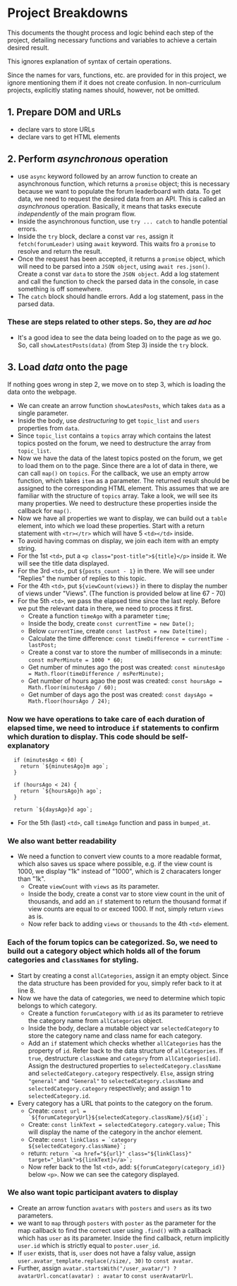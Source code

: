 # Project Breakdowns

This documents the thought process and logic behind each step of the project, detailing necessary functions and variables to achieve a certain desired result.

This ignores explanation of syntax of certain operations.

Since the names for vars, functions, etc. are provided for in this project, we ignore mentioning them if it does not create confusion. In non-curriculum projects, explicitly stating names should, however, not be omitted.

## 1. Prepare DOM and URLs

- declare vars to store URLs
- declare vars to get HTML elements

## 2. Perform *asynchronous* operation

- use `async` keyword followed by an arrow function to create an asynchronous function, which returns a `promise` object; this is necessary because we want to populate the forum leaderboard with data. To get data, we need to request the desired data from an API. This is called an *asynchronous* operation. Basically, it means that tasks execute *independently* of the main program flow.
- Inside the asynchronous function, use `try ... catch` to handle potential errors.
- Inside the `try` block, declare a const var `res`, assign it `fetch(forumLeader)` using `await` keyword. This waits fro a `promise` to resolve and return the result.
- Once the request has been accepted, it returns a `promise` object, which will need to be parsed into a `JSON object`, using `await res.json()`. Create a const var `data` to store the `JSON object`. Add a log statement and call the function to check the parsed data in the console, in case something is off somewhere.
- The `catch` block should handle errors. Add a log statement, pass in the parsed data.

### These are steps related to other steps. So, they are *ad hoc*

- It's a good idea to see the data being loaded on to the page as we go. So, call `showLatestPosts(data)` (from Step 3) inside the `try` block.

## 3. Load *data* onto the page

If nothing goes wrong in step 2, we move on to step 3, which is loading the data onto the webpage.

- We can create an arrow function `showLatesPosts`, which takes `data` as a single parameter.
- Inside the body, use *destructuring* to get `topic_list` and `users` properties from `data`.
- Since `topic_list` contains a `topics` array which contains the latest topics posted on the forum, we need to destructure the array from `topic_list`.
- Now we have the data of the latest topics posted on the forum, we get to load them on to the page. Since there are a lot of data in there, we can call `map()` on `topics`. For the callback, we use an empty arrow function, which takes `item` as a parameter. The returned result should be assigned to the corresponding HTML element. This assumes that we are familiar with the structure of `topics` array. Take a look, we will see its many properties. We need to destructure these properties inside the callback for `map()`.
- Now we have all properties we want to display, we can build out a `table` element, into which we load these properties. Start with a return statement with ``<tr></tr>`` which will have 5 `<td></td>` inside.
- To avoid having commas on display, we join each item with an empty string.
- For the 1st `<td>`, put a `<p class="post-title">${title}</p>` inside it. We will see the title data displayed.
- For the 3rd `<td>`, put `${posts_count - 1}` in there. We will see under "Replies" the number of replies to this topic.
- For the 4th `<td>`, put `${viewCount(views)}` in there to display the number of views under "Views". (The function is provided below at line 67 - 70)
- For the 5th `<td>`, we pass the elapsed time since the last reply. Before we put the relevant data in there, we need to process it first.
  - Create a function `timeAgo` with a parameter `time`;
  - Inside the body, create `const currentTime = new Date();`
  - Below `currentTime`, create `const lastPost = new Date(time);`
  - Calculate the time difference: `const timeDifference = currentTime - lastPost;`
  - Create a const var to store the number of milliseconds in a minute: `const msPerMinute = 1000 * 60;`
  - Get number of minutes ago the post was created: `const minutesAgo = Math.floor(timeDifference / msPerMinute);`
  - Get number of hours agao the post was created: `const hoursAgo = Math.floor(minutesAgo / 60);`
  - Get number of days ago the post was created: `const daysAgo = Math.floor(hoursAgo / 24);`

### Now we have operations to take care of each duration of elapsed time, we need to introduce `if` statements to confirm which duration to display. This code should be self-explanatory

```JS
  if (minutesAgo < 60) {
    return `${minutesAgo}m ago`;
  }

  if (hoursAgo < 24) {
    return `${hoursAgo}h ago`;
  }

  return `${daysAgo}d ago`;
```

- For the 5th (last) `<td>`, call `timeAgo` function and pass in `bumped_at`.

### We also want better readability

- We need a function to convert view counts to a more readable format, which also saves us space where possible, e.g. if the view count is 1000, we display "1k" instead of "1000", which is 2 characaters longer than "1k".
  - Create `viewCount` with `views` as its parameter.
  - Inside the body, create a const var to store view count in the unit of thousands, and add an `if` statement to return the thousand format if view counts are equal to or exceed 1000. If not, simply return `views` as is.
  - Now refer back to adding `views` or `thousands` to the 4th `<td>` element.

### Each of the forum topics can be categorized. So, we need to build out a category object which holds all of the forum categories and `classNames` for styling.

- Start by creating a const `allCategories`, assign it an empty object. Since the data structure has been provided for you, simply refer back to it at line 8.
- Now we have the data of categories, we need to determine which topic belongs to which category.
  - Create a function `forumCategory` with `id` as its parameter to retrieve the category name from `allCategories` object.
  - Inside the body, declare a mutable object var `selectedCategory` to store the category name and class name for each category.
  - Add an `if` statement which checks whether `allCategories` has the property of `id`. Refer back to the data structure of `allCategories`. If `true`, destructure `className` and `category` from `allCategories[id]`. Assign the destructured properties to `selectedCategory.className` and `selectedCategory.category` respectively. `Else`, assign string `"general"` and `"General"` to `selectedCategory.className` and `selectedCategory.category` respectively; and assign 1 to `selectedCategory.id`.
- Every category has a URL that points to the category on the forum.
  - Create:
  ```const url = `${forumCategoryUrl}${selectedCategory.className}/${id}`;```
  - Create:
  ```const linkText = selectedCategory.category.value;```
  This will display the name of the category in the anchor element.
  - Create:
  ```const linkClass = `category ${selectedCategory.className}`;```
  - return:
  ```return `<a href="${url}" class="${linkClass}" target="_blank">${linkText}</a>`;```
  - Now refer back to the 1st `<td>`, add: `${forumCategory(category_id)}` below `<p>`. Now we can see the category displayed.

### We also want topic participant avaters to display

- Create an arrow function `avatars` with `posters` and `users` as its two parameters.
- we want to `map` through `posters` with `poster` as the parameter for the map callback to find the correct user using `.find()` with a callback which has `user` as its parameter. Inside the find callback, return implicitly `user.id` which is strictly equal to `poster.user_id`.
- If `user` exists, that is, `user` does not have a falsy value, assign `user.avatar_template.replace(/size/, 30)` to `const avatar`.
- Further, assign `avatar.startsWith("/user_avatar/") ? avatarUrl.concat(avatar) : avatar` to `const userAvatarUrl`. 
